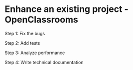 # Enhance an existing project - OpenClassrooms
Step 1: Fix the bugs

Step 2: Add tests

Step 3: Analyze performance

Step 4: Write technical documentation

